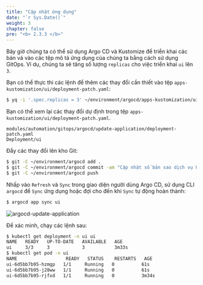 ```yaml
---
title: "Cập nhật ứng dụng"
date: "`r Sys.Date()`"
weight: 3
chapter: false
pre: "<b> 2.3.3 </b>"
---
```


Bây giờ chúng ta có thể sử dụng Argo CD và Kustomize để triển khai các bản vá vào các tệp mô tả ứng dụng của chúng ta bằng cách sử dụng GitOps. Ví dụ, chúng ta sẽ tăng số lượng `replicas` cho việc triển khai `ui` lên `3`.

Bạn có thể thực thi các lệnh để thêm các thay đổi cần thiết vào tệp `apps-kustomization/ui/deployment-patch.yaml`:

```bash
$ yq -i '.spec.replicas = 3' ~/environment/argocd/apps-kustomization/ui/deployment-patch.yaml
```

Bạn có thể xem lại các thay đổi dự định trong tệp `apps-kustomization/ui/deployment-patch.yaml`.

```kustomization
modules/automation/gitops/argocd/update-application/deployment-patch.yaml
Deployment/ui
```

Đẩy các thay đổi lên kho Git:

```bash
$ git -C ~/environment/argocd add .
$ git -C ~/environment/argocd commit -am "Cập nhật số bản sao dịch vụ UI"
$ git -C ~/environment/argocd push
```

Nhấp vào `Refresh` và `Sync` trong giao diện người dùng Argo CD, sử dụng CLI `argocd` để `Sync` ứng dụng hoặc đợi cho đến khi `Sync` tự động hoàn thành:

```bash
$ argocd app sync ui
```

![argocd-update-application](../assets/argocd-update-application.png)

Để xác minh, chạy các lệnh sau:

```bash hook=update
$ kubectl get deployment -n ui ui
NAME   READY   UP-TO-DATE   AVAILABLE   AGE
ui     3/3     3            3           3m33s
$ kubectl get pod -n ui
NAME                  READY   STATUS    RESTARTS   AGE
ui-6d5bb7b95-hzmgp   1/1     Running   0          61s
ui-6d5bb7b95-j28ww   1/1     Running   0          61s
ui-6d5bb7b95-rjfxd   1/1     Running   0          3m34s
```

